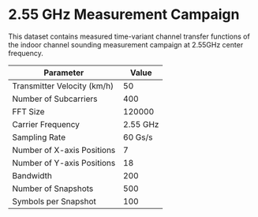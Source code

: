 # 2.55 GHz Measurement Campaign

This dataset contains measured time-variant channel transfer functions of the indoor channel sounding measurement campaign at 2.55GHz center frequency.

| Parameter                   | Value |
| -------------               | ------------- |
| Transmitter Velocity (km/h) | 50  |
| Number of Subcarriers       | 400  |
| FFT Size                    | 120000 |
| Carrier Frequency           | 2.55 GHz  |
| Sampling Rate               | 60 Gs/s  |
| Number of X-axis Positions  | 7  |
| Number of Y-axis Positions  | 18  |
| Bandwidth                   | 200  |
| Number of Snapshots         | 500  |
| Symbols per Snapshot        | 100  |
